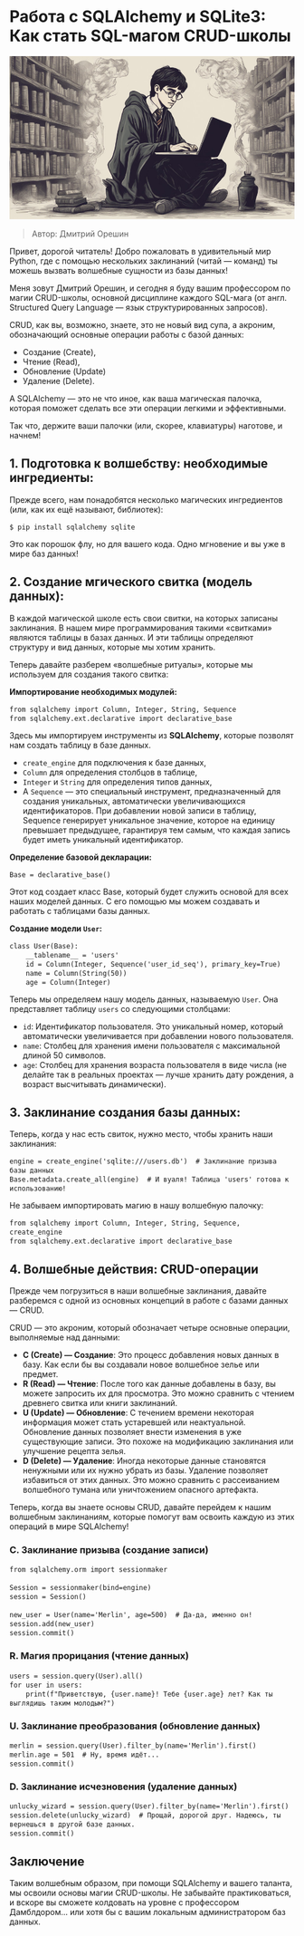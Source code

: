 # Работа с SQLAlchemy и SQLite3: Как стать SQL-магом CRUD-школы

![Разбираемся в серверном и клиентском рендеринге](cover.jpg)

> Автор: Дмитрий Орешин

Привет, дорогой читатель! Добро пожаловать в удивительный мир Python, где с помощью нескольких заклинаний (читай — команд) ты можешь вызвать волшебные сущности из базы данных!

Меня зовут Дмитрий Орешин, и сегодня я буду вашим профессором по магии CRUD-школы, основной дисциплине каждого SQL-мага (от англ. Structured Query Language — язык структурированных запросов).

CRUD, как вы, возможно, знаете, это не новый вид супа, а акроним, обозначающий основные операции работы с базой данных:

- Создание (Create),
- Чтение (Read),
- Обновление (Update)
- Удаление (Delete).

А SQLAlchemy — это не что иное, как ваша магическая палочка, которая поможет сделать все эти операции легкими и эффективными.

Так что, держите ваши палочки (или, скорее, клавиатуры) наготове, и начнем!

## 1. Подготовка к волшебству: необходимые ингредиенты:

Прежде всего, нам понадобятся несколько магических ингредиентов (или, как их ещё называют, библиотек):

```
$ pip install sqlalchemy sqlite
```

Это как порошок флу, но для вашего кода. Одно мгновение и вы уже в мире баз данных!

## 2. Создание мгического свитка (модель данных):

В каждой магической школе есть свои свитки, на которых записаны заклинания. В нашем мире программирования такими «свитками» являются таблицы в базах данных. И эти таблицы определяют структуру и вид данных, которые мы хотим хранить.

Теперь давайте разберем «волшебные ритуалы», которые мы используем для создания такого свитка:

**Импортирование необходимых модулей:**

```
from sqlalchemy import Column, Integer, String, Sequence
from sqlalchemy.ext.declarative import declarative_base

```

Здесь мы импортируем инструменты из **SQLAlchemy**, которые позволят нам создать таблицу в базе данных.

- `create_engine` для подключения к базе данных,
- `Column` для определения столбцов в таблице,
- `Integer` и `String` для определения типов данных,
- А `Sequence` — это специальный инструмент, предназначенный для создания уникальных, автоматически увеличивающихся идентификаторов. При добавлении новой записи в таблицу, Sequence генерирует уникальное значение, которое на единицу превышает предыдущее, гарантируя тем самым, что каждая запись будет иметь уникальный идентификатор.

**Определение базовой декларации:**

```
Base = declarative_base()
```

Этот код создает класс Base, который будет служить основой для всех наших моделей данных. С его помощью мы можем создавать и работать с таблицами базы данных.

**Создание модели `User`:**

```
class User(Base):
    __tablename__ = 'users'
    id = Column(Integer, Sequence('user_id_seq'), primary_key=True)
    name = Column(String(50))
    age = Column(Integer)

```

Теперь мы определяем нашу модель данных, называемую `User`. Она представляет таблицу `users` со следующими столбцами:

- `id`: Идентификатор пользователя. Это уникальный номер, который автоматически увеличивается при добавлении нового пользователя.
- `name`: Столбец для хранения имени пользователя с максимальной длиной 50 символов.
- `age`: Столбец для хранения возраста пользователя в виде числа (не делайте так в реальных проектах — лучше хранить дату рождения, а возраст высчитывать динамически).

## 3. Заклинание создания базы данных:

Теперь, когда у нас есть свиток, нужно место, чтобы хранить наши заклинания:

```
engine = create_engine('sqlite:///users.db')  # Заклинание призыва базы данных
Base.metadata.create_all(engine)  # И вуаля! Таблица 'users' готова к использованию!

```

Не забываем импортировать магию в нашу волшебную палочку:

```
from sqlalchemy import Column, Integer, String, Sequence, create_engine
from sqlalchemy.ext.declarative import declarative_base

```

## 4. Волшебные действия: CRUD-операции

Прежде чем погрузиться в наши волшебные заклинания, давайте разберемся с одной из основных концепций в работе с базами данных — CRUD.

CRUD — это акроним, который обозначает четыре основные операции, выполняемые над данными:

- **C (Create) — Создание**: Это процесс добавления новых данных в базу. Как если бы вы создавали новое волшебное зелье или предмет.
- **R (Read) — Чтение**: После того как данные добавлены в базу, вы можете запросить их для просмотра. Это можно сравнить с чтением древнего свитка или книги заклинаний.
- **U (Update) — Обновление**: С течением времени некоторая информация может стать устаревшей или неактуальной. Обновление данных позволяет внести изменения в уже существующие записи. Это похоже на модификацию заклинания или улучшение рецепта зелья.
- **D (Delete) — Удаление**: Иногда некоторые данные становятся ненужными или их нужно убрать из базы. Удаление позволяет избавиться от этих данных. Это можно сравнить с рассеиванием волшебного тумана или уничтожением опасного артефакта.

Теперь, когда вы знаете основы CRUD, давайте перейдем к нашим волшебным заклинаниям, которые помогут вам освоить каждую из этих операций в мире SQLAlchemy!

### C.  Заклинание призыва (создание записи)

```
from sqlalchemy.orm import sessionmaker

Session = sessionmaker(bind=engine)
session = Session()

new_user = User(name='Merlin', age=500)  # Да-да, именно он!
session.add(new_user)
session.commit()

```

### R. Магия прорицания (чтение данных)

```
users = session.query(User).all()
for user in users:
    print(f"Приветствую, {user.name}! Тебе {user.age} лет? Как ты выглядишь таким молодым?")

```

### U. Заклинание преобразования (обновление данных)

```
merlin = session.query(User).filter_by(name='Merlin').first()
merlin.age = 501  # Ну, время идёт...
session.commit()

```

### D. Заклинание исчезновения (удаление данных)

```
unlucky_wizard = session.query(User).filter_by(name='Merlin').first()
session.delete(unlucky_wizard)  # Прощай, дорогой друг. Надеюсь, ты вернешься в другой базе данных.
session.commit()

```

## Заключение

Таким волшебным образом, при помощи SQLAlchemy и вашего таланта, мы освоили основы магии CRUD-школы. Не забывайте практиковаться, и вскоре вы сможете колдовать на уровне с профессором Дамблдором... или хотя бы с вашим локальным администратором баз данных.
